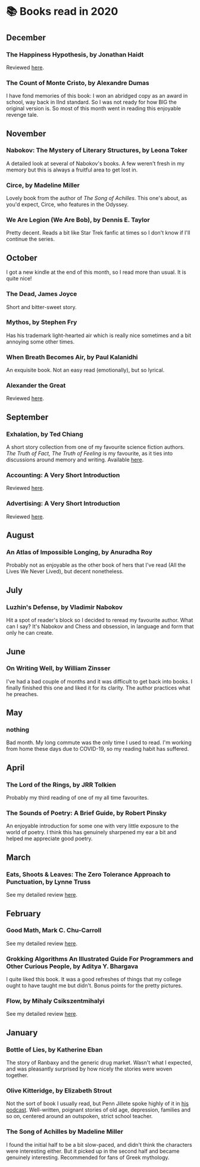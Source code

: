 # 📚 Books read in 2020

## December

### The Happiness Hypothesis, by Jonathan Haidt

Reviewed [here](reviews/happiness.md).

### The Count of Monte Cristo, by Alexandre Dumas

I have fond memories of this book: I won an abridged copy as an award in school, way back in IInd standard. So I was not ready for how BIG the original version is. So most of this month went in reading this enjoyable revenge tale.

## November

### Nabokov: The Mystery of Literary Structures, by Leona Toker

A detailed look at several of Nabokov's books. A few weren't fresh in my memory
but this is always a fruitful area to get lost in.

### Circe, by Madeline Miller

Lovely book from the author of *The Song of Achilles*. This one's about, as you'd expect, Circe, who features in the Odyssey.

### We Are Legion (We Are Bob), by Dennis E. Taylor 

Pretty decent. Reads a bit like Star Trek fanfic at times so I don't know if I'll continue the series.

## October

I got a new kindle at the end of this month, so I read more than usual. It is quite nice!

### The Dead, James Joyce

Short and bitter-sweet story.

### Mythos, by Stephen Fry

Has his trademark light-hearted air which is really nice sometimes and a bit annoying some other times.

### When Breath Becomes Air, by Paul Kalanidhi

An exquisite book. Not an easy read (emotionally), but so lyrical.

### Alexander the Great

Reviewed [here](intro/alexander.md).

## September

### Exhalation, by Ted Chiang

A short story collection from one of my favourite science fiction authors. *The Truth of Fact, The
Truth of Feeling* is my favourite, as it ties into  discussions around memory and writing. Available
[here](https://web.archive.org/web/20140222103103/http://subterraneanpress.com/magazine/fall_2013/the_truth_of_fact_the_truth_of_feeling_by_ted_chiang).

### Accounting: A Very Short Introduction

Reviewed [here](intro/accounting.md).

### Advertising: A Very Short Introduction
Reviewed [here](intro/advertising.md).

## August

### An Atlas of Impossible Longing, by Anuradha Roy

Probably not as enjoyable as the other book of hers that I've read
(All the Lives We Never Lived), but decent nonetheless.

## July

### Luzhin's Defense, by Vladimir Nabokov

Hit a spot of reader's block so I decided to reread my favourite author. What
can I say? It's Nabokov and Chess and obsession, in language and form that only
he can create.

## June

### On Writing Well, by William Zinsser

I've had a bad couple of months and it was difficult to get back into books. I
finally finished this one and liked it for its clarity. The author practices
what he preaches.

## May

### nothing

Bad month. My long commute was the only time I used to read. I'm working from
home these days due to COVID-19, so my reading habit has suffered.

## April

### The Lord of the Rings, by JRR Tolkien

Probably my third reading of one of my all time favourites.

### The Sounds of Poetry: A Brief Guide, by Robert Pinsky

An enjoyable introduction for some one with very little exposure to the world
of poetry. I think this has genuinely sharpened my ear a bit and helped me
appreciate good poetry.

## March

### Eats, Shoots & Leaves: The Zero Tolerance Approach to Punctuation, by Lynne Truss

See my detailed review [here](reviews/eats-shoots-leaves.md).

## February

### Good Math, Mark C. Chu-Carroll

See my detailed review [here](reviews/good-math.md).

### Grokking Algorithms An Illustrated Guide For Programmers and Other Curious People, by Aditya Y. Bhargava

I quite liked this book. It was a good refreshes of things that my
college ought to have taught me but didn't. Bonus points for the
pretty pictures.

### Flow, by Mihaly Csikszentmihalyi

See my detailed review [here](reviews/flow.md).

## January

### Bottle of Lies, by Katherine Eban

The story of Ranbaxy and the generic drug market. Wasn't what I expected, and
was pleasantly surprised by how nicely the stories were woven together.

### Olive Kitteridge, by Elizabeth Strout

Not the sort of book I usually read, but Penn Jillete spoke highly of it in
[his podcast](https://pennsundayschool.com/). Well-written, poignant stories of
old age, depression, families and so on, centered around an outspoken, strict
school teacher.

### The Song of Achilles by Madeline Miller

I found the initial half to be a bit slow-paced, and didn't think the
characters were interesting either. But it picked up in the second half and
became genuinely interesting. Recommended for fans of Greek mythology.



